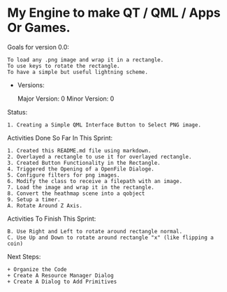 # My Engine to make QT / QML / Apps Or Games. 



Goals for version 0.0: 


    To load any .png image and wrap it in a rectangle.
    To use keys to rotate the rectangle.
    To have a simple but useful lightning scheme.



* Versions: 
    
    Major Version: 0
    Minor Version: 0



Status:

    1. Creating a Simple QML Interface Button to Select PNG image.


Activities Done So Far In This Sprint:

    1. Created this README.md file using markdown.
    2. Overlayed a rectangle to use it for overlayed rectangle.
    3. Created Button Functionality in the Rectangle.
    4. Triggered the Opening of a OpenFile Dialoge.
    5. Configure filters for png images.
    6. Modify the class to receive a filepath with an image. 
    7. Load the image and wrap it in the rectangle. 
    8. Convert the heathmap scene into a qobject
    9. Setup a timer.
    A. Rotate Around Z Axis.
    
    
Activities To Finish This Sprint:

    B. Use Right and Left to rotate around rectangle normal.
    C. Use Up and Down to rotate around rectangle "x" (like flipping a coin)

Next Steps:

    + Organize the Code
    + Create A Resource Manager Dialog
    + Create A Dialog to Add Primitives
    





